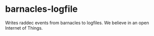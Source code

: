 # barnacles-logfile
Writes raddec events from barnacles to logfiles.  We believe in an open Internet of Things.
